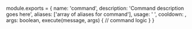 module.exports = {
    name: 'command',
    description: 'Command description goes here',
    aliases: ['array of aliases for command'],
    usage: '<command name> <required args>',
    cooldown: <value>,
    args: boolean,
    execute(message, args) {
        // command logic
    }
}